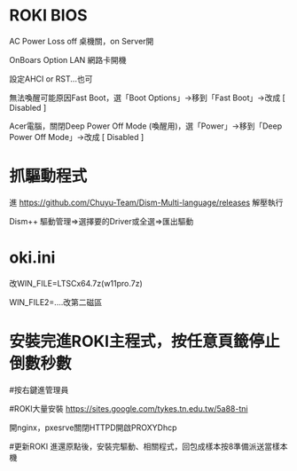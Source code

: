 # ROKI BIOS
AC Power Loss off 桌機關，on Server開

OnBoars Option LAN 網路卡開機

設定AHCI or RST...也可

無法喚醒可能原因Fast Boot，選「Boot Options」→移到「Fast Boot」→改成 [ Disabled ]

Acer電腦，關閉Deep Power Off Mode (喚醒用)，選「Power」→移到「Deep Power Off Mode」→改成 [ Disabled ]

# 抓驅動程式
進 https://github.com/Chuyu-Team/Dism-Multi-language/releases 解壓執行

Dism++ 驅動管理=>選擇要的Driver或全選=>匯出驅動

# oki.ini
改WIN_FILE=LTSCx64.7z(w11pro.7z)

WIN_FILE2=....改第二磁區
# 安裝完進ROKI主程式，按任意頁籤停止倒數秒數

#按右鍵進管理員

#ROKI大量安裝
https://sites.google.com/tykes.tn.edu.tw/5a88-tni

開nginx，pxesrve關閉HTTPD開啟PROXYDhcp

#更新ROKI
進還原點後，安裝完驅動、相關程式，回包成樣本按8準備派送當樣本機
